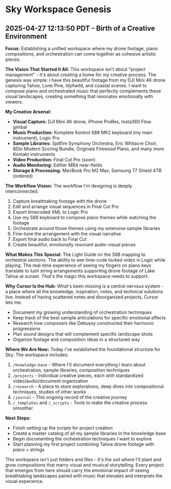 # Sky Workspace Genesis

## 2025-04-27 12:13:50 PDT - Birth of a Creative Environment

**Focus:** Establishing a unified workspace where my drone footage, piano compositions, and orchestration can come together as cohesive artistic pieces.

**The Vision That Started It All:**
This workspace isn't about "project management" - it's about creating a home for my creative process. The genesis was simple: I have this beautiful footage from my DJI Mini 4K drone capturing Tahoe, Lone Pine, Idyllwild, and coastal scenes. I want to compose piano and orchestrated music that perfectly complements these visual landscapes, creating something that resonates emotionally with viewers.

**My Creative Arsenal:**
- **Visual Capture:** DJI Mini 4K drone, iPhone ProRes, Insta360 Flow gimbal
- **Music Production:** Komplete Kontrol S88 MK2 keyboard (my main instrument), Logic Pro
- **Sample Libraries:** Spitfire Symphony Orchestra, Eric Whitacre Choir, 8Dio Modern Scoring Bundle, Originals Firewood Piano, and many more Kontakt instruments
- **Video Production:** Final Cut Pro (soon)
- **Audio Monitoring:** Edifier MR4 near-fields
- **Storage & Processing:** MacBook Pro M2 Max, Samsung T7 Shield 4TB (ordered)

**The Workflow Vision:**
The workflow I'm designing is deeply interconnected:
1. Capture breathtaking footage with the drone
2. Edit and arrange visual sequences in Final Cut Pro
3. Export timecoded XML to Logic Pro
4. Use my S88 keyboard to compose piano themes while watching the footage
5. Orchestrate around those themes using my extensive sample libraries
6. Fine-tune the arrangement with the visual narrative
7. Export final audio back to Final Cut
8. Create beautiful, emotionally resonant audio-visual pieces

**What Makes This Special:**
The Light Guide on the S88 mapping to orchestral sections. The ability to see time-code locked video in Logic while playing. The real-time experience of seeing my fingers on piano keys translate to lush string arrangements supporting drone footage of Lake Tahoe at sunset. *That's* the magic this workspace needs to support.

**Why Cursor Is the Hub:**
What's been missing is a central nervous system - a place where all the knowledge, inspiration, notes, and technical solutions live. Instead of having scattered notes and disorganized projects, Cursor lets me:
- Document my growing understanding of orchestration techniques
- Keep track of the best sample articulations for specific emotional effects
- Research how composers like Debussy constructed their harmonic progressions
- Plan sound designs that will complement specific landscape shots
- Organize footage and composition ideas in a structured way

**Where We Are Now:**
Today I've established the foundational structure for Sky. The workspace includes:
1. `/knowledge-base` - Where I'll document everything I learn about orchestration, sample libraries, composition techniques
2. `/projects` - Individual creative pieces, each with standardized video/audio/document organization
3. `/research` - A place to store explorations, deep dives into compositional techniques, studies of other works
4. `/journal` - This ongoing record of the creative journey
5. `/_templates` and `/_scripts` - Tools to make the creative process smoother

**Next Steps:**
- Finish setting up the scripts for project creation
- Create a master catalog of all my sample libraries in the knowledge base
- Begin documenting the orchestration techniques I want to explore
- Start planning my first project combining Tahoe drone footage with piano + strings

This workspace isn't just folders and files - it's the soil where I'll plant and grow compositions that marry visual and musical storytelling. Every project that emerges from here should carry the emotional impact of seeing breathtaking landscapes paired with music that elevates and interprets the visual experience.
